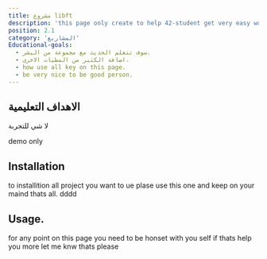```yaml
---
title: مشروع libft
description: 'this page only create to help 42-student get very easy work with any thing'
position: 2.1
category: 'المشاريع'
Educational-goals:
  - سوف تتعلم الحديث مع مجموعة من البشر.
  - اضافة الكثير من المطيات الاخرى.
  - how use all key on this page.
  - be very nice to be good person.
---
```


## الاهداف التعليمية

<list :items="Educational-goals"></list>


لا شي للتجربة 
 
 demo only

## Installation
to installition all project you want to ue plase use this one and keep on your maind thats all.
<alert type='danger'>dddd</alart>

## Usage.
for any point on this page you need to be honset with you self if thats help you more let me knw thats please 

